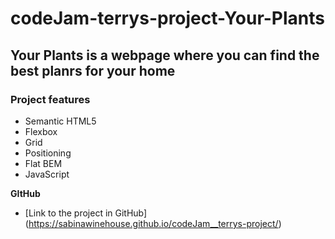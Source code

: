 # codeJam-terrys-project-Your-Plants

## Your Plants is a webpage where you can find the best planrs for your home

### Project features

- Semantic HTML5
- Flexbox
- Grid
- Positioning
- Flat BEM
- JavaScript

**GItHub**

- [Link to the project in GitHub] (https://sabinawinehouse.github.io/codeJam__terrys-project/)
